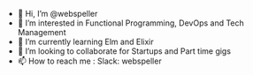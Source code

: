 - 👋 Hi, I’m @webspeller
- 👀 I’m interested in Functional Programming, DevOps and Tech Management
- 🌱 I’m currently learning Elm and Elixir
- 💞️ I’m looking to collaborate for Startups and Part time gigs
- 📫 How to reach me : Slack: webspeller

<!---
webspeller/webspeller is a ✨ special ✨ repository because its `README.md` (this file) appears on your GitHub profile.
You can click the Preview link to take a look at your changes.
--->
